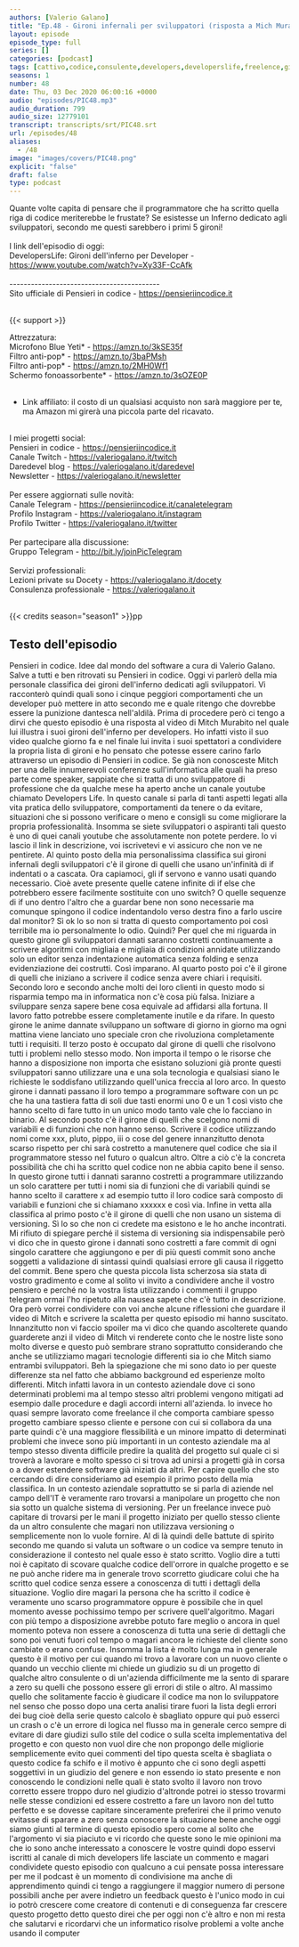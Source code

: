 ```yaml
---
authors: [Valerio Galano]
title: "Ep.48 - Gironi infernali per sviluppatori (risposta a Mich Murabito di DevelopersLife)"
layout: episode
episode_type: full
series: []
categories: [podcast]
tags: [cattivo,codice,consulente,developers,developerslife,freelence,gironi,inferno,mich,murabito,sviluppatori]
seasons: 1
number: 48
date: Thu, 03 Dec 2020 06:00:16 +0000
audio: "episodes/PIC48.mp3"
audio_duration: 799
audio_size: 12779101
transcript: transcripts/srt/PIC48.srt
url: /episodes/48
aliases: 
  - /48
image: "images/covers/PIC48.png"
explicit: "false"
draft: false
type: podcast
---
```

Quante volte capita di pensare che il programmatore che ha scritto quella riga di codice meriterebbe le frustate? Se esistesse un Inferno dedicato agli sviluppatori, secondo me questi sarebbero i primi 5 gironi!<br />
<br />
I link dell'episodio di oggi: <br />
DevelopersLife: Gironi dell'inferno per Developer - <a href="https://www.youtube.com/watch?v=Xy33F-CcAfk" rel="noopener">https://www.youtube.com/watch?v=Xy33F-CcAfk</a> <br />
<br />
------------------------------------------<br />
Sito ufficiale di Pensieri in codice - <a href="https://pensieriincodice.it" rel="noopener">https://pensieriincodice.it</a> <br />
<br />


{{< support >}}

Attrezzatura:<br />
Microfono Blue Yeti* - <a href="https://amzn.to/3kSE35f" rel="noopener">https://amzn.to/3kSE35f</a>  <br />
Filtro anti-pop* - <a href="https://amzn.to/3baPMsh" rel="noopener">https://amzn.to/3baPMsh</a>  <br />
Filtro anti-pop* - <a href="https://amzn.to/2MH0Wf1" rel="noopener">https://amzn.to/2MH0Wf1</a>  <br />
Schermo fonoassorbente* - <a href="https://amzn.to/3sOZE0P" rel="noopener">https://amzn.to/3sOZE0P</a>  <br />
<br />
* Link affiliato: il costo di un qualsiasi acquisto non sarà maggiore per te, ma Amazon mi girerà una piccola parte del ricavato. <br />
<br />
I miei progetti social:<br />
Pensieri in codice - <a href="https://pensieriincodice.it" rel="noopener">https://pensieriincodice.it</a> <br />
Canale Twitch - <a href="https://valeriogalano.it/twitch" rel="noopener">https://valeriogalano.it/twitch</a> <br />
Daredevel blog - <a href="https://valeriogalano.it/daredevel" rel="noopener">https://valeriogalano.it/daredevel</a> <br />
Newsletter - <a href="https://valeriogalano.it/newsletter" rel="noopener">https://valeriogalano.it/newsletter</a> <br />
<br />
Per essere aggiornati sulle novità:<br />
Canale Telegram - <a href="https://pensieriincodice.it/canaletelegram" rel="noopener">https://pensieriincodice.it/canaletelegram</a> <br />
Profilo Instagram - <a href="https://valeriogalano.it/instagram" rel="noopener">https://valeriogalano.it/instagram</a> <br />
Profilo Twitter - <a href="https://valeriogalano.it/twitter" rel="noopener">https://valeriogalano.it/twitter</a> <br />
<br />
Per partecipare alla discussione:<br />
Gruppo Telegram - <a href="http://bit.ly/joinPicTelegram" rel="noopener">http://bit.ly/joinPicTelegram</a> <br />
<br />
Servizi professionali:<br />
Lezioni private su Docety - <a href="https://valeriogalano.it/docety" rel="noopener">https://valeriogalano.it/docety</a> <br />
Consulenza professionale - <a href="https://valeriogalano.it" rel="noopener">https://valeriogalano.it</a> <br />
<br />


{{< credits season="season1" >}}pp

<!-- more -->

## Testo dell'episodio

Pensieri in codice. Idee dal mondo del software a cura di Valerio Galano.
Salve a tutti e ben ritrovati su Pensieri in codice. Oggi vi parlerò della mia personale
classifica dei gironi dell'inferno dedicati agli sviluppatori. Vi racconterò quindi quali sono i
cinque peggiori comportamenti che un developer può mettere in atto secondo me e quale ritengo
che dovrebbe essere la punizione dantesca nell'aldilà. Prima di procedere però ci tengo a
dirvi che questo episodio è una risposta al video di Mitch Murabito nel quale lui illustra i suoi
gironi dell'inferno per developers. Ho infatti visto il suo video qualche giorno fa e nel finale
lui invita i suoi spettatori a condividere la propria lista di gironi e ho pensato che potesse
essere carino farlo attraverso un episodio di Pensieri in codice. Se già non conosceste Mitch
per una delle innumerevoli conferenze sull'informatica alle quali ha preso parte come
speaker, sappiate che si tratta di uno sviluppatore di professione che da qualche
mese ha aperto anche un canale youtube chiamato Developers Life. In questo canale si parla di
tanti aspetti legati alla vita pratica dello sviluppatore, comportamenti da tenere o da
evitare, situazioni che si possono verificare o meno e consigli su come migliorare la propria
professionalità. Insomma se siete sviluppatori o aspiranti tali questo è uno di quei canali
youtube che assolutamente non potete perdere. Io vi lascio il link in descrizione, voi iscrivetevi
e vi assicuro che non ve ne pentirete. Al quinto posto della mia personalissima classifica sui
gironi infernali degli sviluppatori c'è il girone di quelli che usano un'infinità di
if indentati o a cascata. Ora capiamoci, gli if servono e vanno usati quando necessario. Cioè
avete presente quelle catene infinite di if else che potrebbero essere facilmente sostituite con
uno switch? O quelle sequenze di if uno dentro l'altro che a guardar bene non sono necessarie
ma comunque spingono il codice indentandolo verso destra fino a farlo uscire dal monitor? Sì ok lo
so non si tratta di questo comportamento poi così terribile ma io personalmente lo odio. Quindi? Per
quel che mi riguarda in questo girone gli sviluppatori dannati saranno costretti continuamente
a scrivere algoritmi con migliaia e migliaia di condizioni annidate utilizzando solo un editor
senza indentazione automatica senza folding e senza evidenziazione dei costrutti. Così imparano. Al
quarto posto poi c'è il girone di quelli che iniziano a scrivere il codice senza avere chiari
i requisiti. Secondo loro e secondo anche molti dei loro clienti in questo modo si risparmia tempo
ma in informatica non c'è cosa più falsa. Iniziare a sviluppare senza sapere bene cosa equivale ad
affidarsi alla fortuna. Il lavoro fatto potrebbe essere completamente inutile e da rifare. In questo
girone le anime dannate sviluppano un software di giorno in giorno ma ogni mattina viene lanciato
uno speciale cron che rivoluziona completamente tutti i requisiti. Il terzo posto è occupato dal
girone di quelli che risolvono tutti i problemi nello stesso modo. Non importa il tempo o le
risorse che hanno a disposizione non importa che esistano soluzioni già pronte questi sviluppatori
sanno utilizzare una e una sola tecnologia e qualsiasi siano le richieste le soddisfano
utilizzando quell'unica freccia al loro arco. In questo girone i dannati passano il loro tempo a
programmare software con un pc che ha una tastiera fatta di soli due tasti enormi uno 0 e un 1 così
visto che hanno scelto di fare tutto in un unico modo tanto vale che lo facciano in binario. Al
secondo posto c'è il girone di quelli che scelgono nomi di variabili e di funzioni che non hanno
senso. Scrivere il codice utilizzando nomi come xxx, pluto, pippo, iii o cose del genere innanzitutto
denota scarso rispetto per chi sarà costretto a manutenere quel codice che sia il programmatore
stesso nel futuro o qualcun altro. Oltre a ciò c'è la concreta possibilità che chi ha scritto quel
codice non ne abbia capito bene il senso. In questo girone tutti i dannati saranno costretti a
programmare utilizzando un solo carattere per tutti i nomi sia di funzioni che di variabili
quindi se hanno scelto il carattere x ad esempio tutto il loro codice sarà composto di variabili
e funzioni che si chiamano xxxxxx e così via. Infine in vetta alla classifica al primo posto
c'è il girone di quelli che non usano un sistema di versioning. Sì lo so che non ci credete ma
esistono e le ho anche incontrati. Mi rifiuto di spiegare perché il sistema di versioning sia
indispensabile però vi dico che in questo girone i dannati sono costretti a fare commit di ogni
singolo carattere che aggiungono e per di più questi commit sono anche soggetti a validazione
di sintassi quindi qualsiasi errore gli causa il riggetto del commit. Bene spero che questa
piccola lista scherzosa sia stata di vostro gradimento e come al solito vi invito a
condividere anche il vostro pensiero e perché no la vostra lista utilizzando i commenti il
gruppo telegram ormai l'ho ripetuto alla nausea sapete che c'è tutto in descrizione. Ora però
vorrei condividere con voi anche alcune riflessioni che guardare il video di Mitch e scrivere la
scaletta per questo episodio mi hanno suscitato. Innanzitutto non vi faccio spoiler ma vi dico
che quando ascolterete quando guarderete anzi il video di Mitch vi renderete conto che le nostre
liste sono molto diverse e questo può sembrare strano soprattutto considerando che anche se
utilizziamo magari tecnologie differenti sia io che Mitch siamo entrambi sviluppatori. Beh la
spiegazione che mi sono dato io per queste differenze sta nel fatto che abbiamo background
ed esperienze molto differenti. Mitch infatti lavora in un contesto aziendale dove ci sono
determinati problemi ma al tempo stesso altri problemi vengono mitigati ad esempio dalle
procedure e dagli accordi interni all'azienda. Io invece ho quasi sempre lavorato come freelance
il che comporta cambiare spesso progetto cambiare spesso cliente e persone con cui si collabora
da una parte quindi c'è una maggiore flessibilità e un minore impatto di determinati problemi che
invece sono più importanti in un contesto aziendale ma al tempo stesso diventa difficile
predire la qualità del progetto sul quale ci si troverà a lavorare e molto spesso ci si trova
ad unirsi a progetti già in corsa o a dover estendere software già iniziati da altri. Per
capire quello che sto cercando di dire consideriamo ad esempio il primo posto della mia
classifica. In un contesto aziendale soprattutto se si parla di aziende nel campo dell'IT è veramente
raro trovarsi a manipolare un progetto che non sia sotto un qualche sistema di versioning. Per
un freelance invece può capitare di trovarsi per le mani il progetto iniziato per quello stesso
cliente da un altro consulente che magari non utilizzava versioning o semplicemente non lo
vuole fornire. Al di là quindi delle battute di spirito secondo me quando si valuta un software
o un codice va sempre tenuto in considerazione il contesto nel quale esso è stato scritto. Voglio
dire a tutti noi è capitato di scovare qualche codice dell'orrore in qualche progetto e se ne
può anche ridere ma in generale trovo scorretto giudicare colui che ha scritto quel codice senza
essere a conoscenza di tutti i dettagli della situazione. Voglio dire magari la persona che
ha scritto il codice è veramente uno scarso programmatore oppure è possibile che in quel
momento avesse pochissimo tempo per scrivere quell'algoritmo. Magari con più tempo a
disposizione avrebbe potuto fare meglio o ancora in quel momento poteva non essere a conoscenza di
tutta una serie di dettagli che sono poi venuti fuori col tempo o magari ancora le richieste del
cliente sono cambiate o erano confuse. Insomma la lista è molto lunga ma in generale questo è il
motivo per cui quando mi trovo a lavorare con un nuovo cliente o quando un vecchio cliente mi
chiede un giudizio su di un progetto di qualche altro consulente o di un'azienda difficilmente
me la sento di sparare a zero su quelli che possono essere gli errori di stile o altro.
Al massimo quello che solitamente faccio è giudicare il codice ma non lo sviluppatore nel
senso che posso dopo una certa analisi tirare fuori la lista degli errori dei bug cioè della
serie questo calcolo è sbagliato oppure qui può esserci un crash o c'è un errore di logica nel
flusso ma in generale cerco sempre di evitare di dare giudizi sullo stile del codice o sulla
scelta implementativa del progetto e con questo non vuol dire che non propongo delle migliorie
semplicemente evito quei commenti del tipo questa scelta è sbagliata o questo codice fa schifo e
il motivo è appunto che ci sono degli aspetti soggettivi in un giudizio del genere e non
essendo io stato presente e non conoscendo le condizioni nelle quali è stato svolto il lavoro
non trovo corretto essere troppo duro nel giudizio d'altronde potrei io stesso trovarmi
nelle stesse condizioni ed essere costretto a fare un lavoro non del tutto perfetto e se
dovesse capitare sinceramente preferirei che il primo venuto evitasse di sparare a zero senza
conoscere la situazione bene anche oggi siamo giunti al termine di questo episodio spero come
al solito che l'argomento vi sia piaciuto e vi ricordo che queste sono le mie opinioni ma che io
sono anche interessato a conoscere le vostre quindi dopo esservi iscritti al canale di mich
developers life lasciate un commento e magari condividete questo episodio con qualcuno a cui
pensate possa interessare per me il podcast è un momento di condivisione ma anche di apprendimento
quindi ci tengo a raggiungere il maggior numero di persone possibili anche per avere indietro
un feedback questo è l'unico modo in cui io potrò crescere come creatore di contenuti e
di conseguenza far crescere questo progetto detto questo direi che per oggi non c'è altro e non mi
resta che salutarvi e ricordarvi che un informatico risolve problemi a volte anche usando il computer

